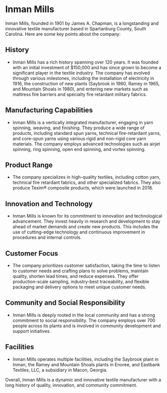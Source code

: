 # Inman Mills

Inman Mills, founded in 1901 by James A. Chapman, is a longstanding and innovative textile manufacturer based in Spartanburg County, South Carolina. Here are some key points about the company:

## History

- Inman Mills has a rich history spanning over 120 years. It was founded with an initial investment of $150,000 and has since grown to become a significant player in the textile industry. The company has evolved through various milestones, including the installation of electricity in 1916, the construction of new plants (Saybrook in 1960, Ramey in 1965, and Mountain Shoals in 1980), and entering new markets such as mattress fire barriers and specialty fire retardant military fabrics.

## Manufacturing Capabilities

- Inman Mills is a vertically integrated manufacturer, engaging in yarn spinning, weaving, and finishing. They produce a wide range of products, including standard spun yarns, technical fire-retardant yarns, and core-spun yarns using various rigid and non-rigid core yarn materials. The company employs advanced technologies such as airjet spinning, ring spinning, open end spinning, and vortex spinning.

## Product Range

- The company specializes in high-quality textiles, including cotton yarn, technical fire retardant fabrics, and other specialized fabrics. They also produce Texim® composite products, which were launched in 2018.

## Innovation and Technology

- Inman Mills is known for its commitment to innovation and technological advancement. They invest heavily in research and development to stay ahead of market demands and create new products. This includes the use of cutting-edge technology and continuous improvement in procedures and internal controls.

## Customer Focus

- The company prioritizes customer satisfaction, taking the time to listen to customer needs and crafting plans to solve problems, maintain quality, shorten lead times, and reduce expenses. They offer production-scale sampling, industry-best traceability, and flexible packaging and delivery options to meet unique customer needs.

## Community and Social Responsibility

- Inman Mills is deeply rooted in the local community and has a strong commitment to social responsibility. The company employs over 700 people across its plants and is involved in community development and support initiatives.

## Facilities

- Inman Mills operates multiple facilities, including the Saybrook plant in Inman, the Ramey and Mountain Shoals plants in Enoree, and Eastbank Textiles, LLC, a subsidiary in Macon, Georgia.

Overall, Inman Mills is a dynamic and innovative textile manufacturer with a long history of quality, innovation, and community commitment.
